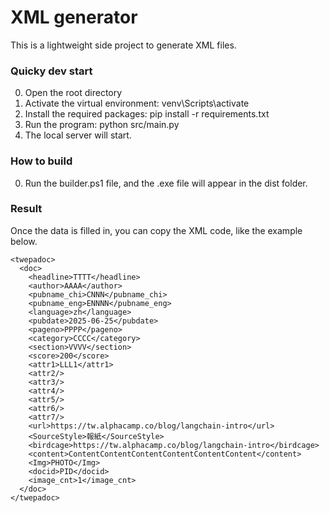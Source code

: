 # XML generator
This is a lightweight side project to generate XML files.

### Quicky dev start
0. Open the root directory
1. Activate the virtual environment: venv\Scripts\activate
2. Install the required packages: pip install -r requirements.txt
3. Run the program: python src/main.py
4. The local server will start.


### How to build
0. Run the builder.ps1 file, and the .exe file will appear in the dist folder.

### Result
Once the data is filled in, you can copy the XML code, like the example below.
```
<twepadoc>
  <doc>
    <headline>TTTT</headline>
    <author>AAAA</author>
    <pubname_chi>CNNN</pubname_chi>
    <pubname_eng>ENNNN</pubname_eng>
    <language>zh</language>
    <pubdate>2025-06-25</pubdate>
    <pageno>PPPP</pageno>
    <category>CCCC</category>
    <section>VVVV</section>
    <score>200</score>
    <attr1>LLL1</attr1>
    <attr2/>
    <attr3/>
    <attr4/>
    <attr5/>
    <attr6/>
    <attr7/>
    <url>https://tw.alphacamp.co/blog/langchain-intro</url>
    <SourceStyle>報紙</SourceStyle>
    <birdcage>https://tw.alphacamp.co/blog/langchain-intro</birdcage>
    <content>ContentContentContentContentContentContent</content>
    <Img>PHOTO</Img>
    <docid>PID</docid>
    <image_cnt>1</image_cnt>
  </doc>
</twepadoc>
```
